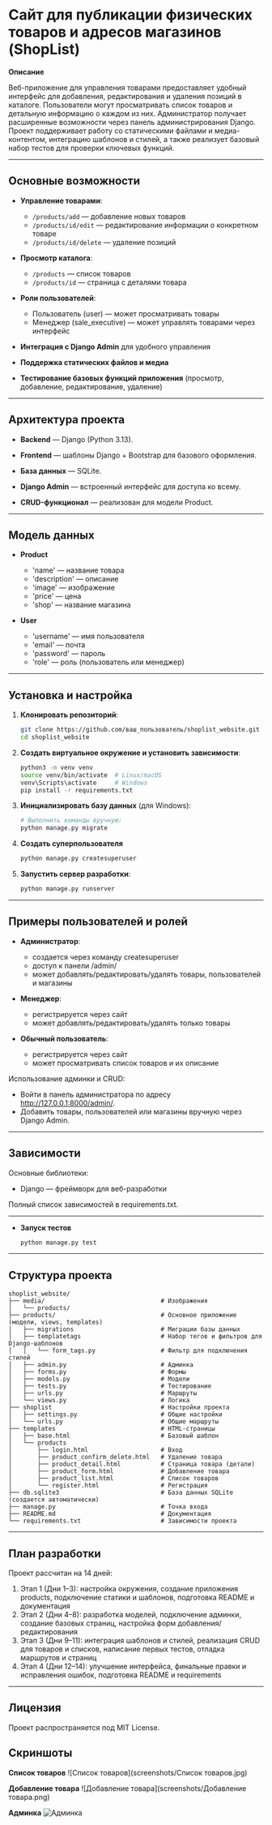 # Сайт для публикации физических товаров и адресов магазинов (ShopList)

**Описание**

Веб-приложение для управления товарами предоставляет удобный интерфейс для добавления, редактирования и удаления позиций 
в каталоге. Пользователи могут просматривать список товаров и детальную информацию о каждом из них. 
Администратор получает расширенные возможности через панель администрирования Django. 
Проект поддерживает работу со статическими файлами и медиа-контентом, интеграцию шаблонов и стилей, 
а также реализует базовый набор тестов для проверки ключевых функций.

---

## Основные возможности

* **Управление товарами**:
  * `/products/add` — добавление новых товаров
  * `/products/id/edit` — редактирование информации о конкретном товаре
  * `/products/id/delete` — удаление позиций

* **Просмотр каталога**:
  * `/products` — список товаров
  * `/products/id` — страница с деталями товара

* **Роли пользователей**:
  * Пользователь (user) — может просматривать товары
  * Менеджер (sale_executive) — может управлять товарами через интерфейс

* **Интеграция с Django Admin** для удобного управления

* **Поддержка статических файлов и медиа**

* **Тестирование базовых функций приложения** (просмотр, добавление, редактирование, удаление)

---

## Архитектура проекта

* **Backend** — Django (Python 3.13).

* **Frontend** — шаблоны Django + Bootstrap для базового оформления.

* **База данных** — SQLite.

* **Django Admin** — встроенный интерфейс для доступа ко всему.

* **CRUD-функционал** — реализован для модели Product.

---

## Модель данных

* **Product**

  * 'name' — название товара 
  * 'description' — описание
  * 'image' — изображение
  * 'price' — цена
  * 'shop' — название магазина

* **User**

  * 'username' — имя пользователя
  * 'email' — почта
  * 'password' — пароль
  * 'role' — роль (пользователь или менеджер)

---

## Установка и настройка

1. **Клонировать репозиторий**:

   ```bash
   git clone https://github.com/ваш_пользователь/shoplist_website.git
   cd shoplist_website
   ```
   
2. **Создать виртуальное окружение и установить зависимости**:

   ```bash
   python3 -m venv venv
   source venv/bin/activate  # Linux/macOS
   venv\Scripts\activate     # Windows
   pip install -r requirements.txt
   ```

3. **Инициализировать базу данных** (для Windows):

   ```bash
   # Выполнить команды вручную:
   python manage.py migrate
   ```
   
4. **Создать суперпользователя**

      ```bash
   python manage.py createsuperuser
   ```

5. **Запустить сервер разработки**:
   
   ```bash
   python manage.py runserver
   ```

---

## Примеры пользователей и ролей

* **Администратор**:

  * создается через команду createsuperuser
  * доступ к панели /admin/
  * может добавлять/редактировать/удалять товары, пользователей и магазины

* **Менеджер**:

  * регистрируется через сайт
  * может добавлять/редактировать/удалять только товары 

* **Обычный пользователь**:

  * регистрируется через сайт
  * может просматривать список товаров и их описание

Использование админки и CRUD:

  * Войти в панель администратора по адресу http://127.0.0.1:8000/admin/.
  * Добавить товары, пользователей или магазины вручную через Django Admin.

---

## Зависимости

Основные библиотеки:
* Django — фреймворк для веб-разработки

Полный список зависимостей в requirements.txt.

---

* **Запуск тестов**

   ```bash
   python manage.py test
   ```

---

## Структура проекта

```
shoplist_website/
├── media/                                # Изображения
│   └── products/               
├── products/                             # Основное приложение (модели, views, templates)
│   ├── migrations                        # Миграции базы данных        
│   ├── templatetags                      # Набор тегов и фильтров для Django-шаблонов    
│   │   └── form_tags.py                  # Фильтр для подключения стилей            
│   ├── admin.py                          # Админка
│   ├── forms.py                          # Формы
│   ├── models.py                         # Модели
│   ├── tests.py                          # Тестирование
│   ├── urls.py                           # Маршруты
│   └── views.py                          # Логика
├── shoplist                              # Настройки проекта
│   ├── settings.py                       # Общие настройки
│   └── urls.py                           # Общие маршруты
├── templates                             # HTML-страницы
│   ├── base.html                         # Базовый шаблон
│   └── products                 
│       ├── login.html                    # Вход
│       ├── product_confirm_delete.html   # Удаление товара
│       ├── product_detail.html           # Страница товара (детали)
│       ├── product_form.html             # Добавление товара
│       ├── product_list.html             # Список товаров
│       └── register.html                 # Регистрация
├── db.sqlite3                            # База данных SQLite (создается автоматически)
├── manage.py                             # Точка входа
├── README.md                             # Документация
└── requirements.txt                      # Зависимости проекта
```

---

## План разработки

Проект рассчитан на 14 дней:

1. Этап 1 (Дни 1–3): настройка окружения, создание приложения products, подключение статики и шаблонов, подготовка README и документация
2. Этап 2 (Дни 4–8): разработка моделей, подключение админки, создание базовых страниц, настройка форм добавления/редактирования
3. Этап 3 (Дни 9–11): интеграция шаблонов и стилей, реализация CRUD для товаров и списков, написание первых тестов, отладка маршрутов и страниц
4. Этап 4 (Дни 12–14): улучшение интерфейса, финальные правки и исправления ошибок, подготовка README и requirements

---

## Лицензия

Проект распространяется под MIT License.

## Скриншоты

**Список товаров**
![Список товаров](screenshots/Список товаров.jpg)

**Добавление товара**
![Добавление товара](screenshots/Добавление товара.png)

**Админка**
![Админка](screenshots/Админка.jpg)

